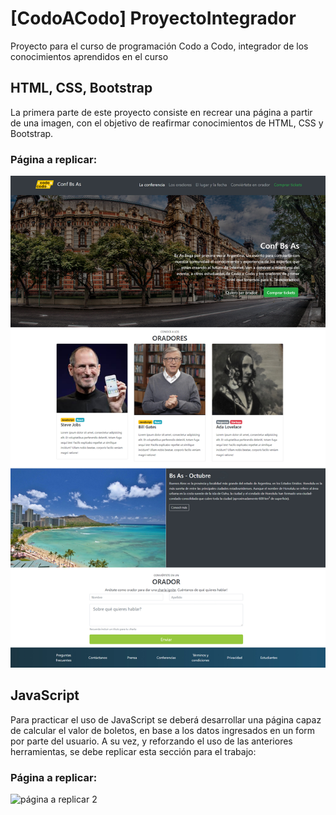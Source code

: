 # [CodoACodo] ProyectoIntegrador
Proyecto para el curso de programación Codo a Codo, integrador de los conocimientos aprendidos en el curso


## HTML, CSS, Bootstrap
La primera parte de este proyecto consiste en recrear una página a partir de una imagen, con el objetivo de reafirmar conocimientos de HTML, CSS y Bootstrap.

### Página a replicar:
![página a replicar](img/final_front_2021.jpg)

## JavaScript

Para practicar el uso de JavaScript se deberá desarrollar una página capaz de calcular el valor de boletos, en base a los datos ingresados en un form por parte del usuario. A su vez, y reforzando el uso de las anteriores herramientas, se debe replicar esta sección para el trabajo:

### Página a replicar:
![página a replicar 2](img/final_js_front_2021.jpg)
